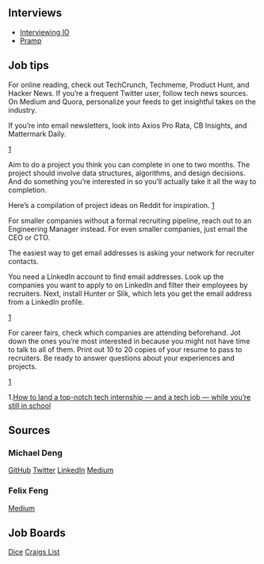 ## Interviews
<ul>
  <li><a href="https://interviewing.io" target="_blank">Interviewing IO</a></li>
  <li><a href="https://pramp.com" target="_blank">Pramp</a></li>
</ul>


## Job tips

<p>For online reading, check out TechCrunch, Techmeme, Product Hunt, and Hacker News. If you’re a frequent Twitter user, follow tech news sources. On Medium and Quora, personalize your feeds to get insightful takes on the industry.

If you’re into email newsletters, look into Axios Pro Rata, CB Insights, and Mattermark Daily.</p>  <a href="#link1">1</a>

<p>Aim to do a project you think you can complete in one to two months. The project should involve data structures, algorithms, and design decisions. And do something you’re interested in so you’ll actually take it all the way to completion.

Here’s a compilation of project ideas on Reddit for inspiration. <a href="#link1">1</a>

<p>For smaller companies without a formal recruiting pipeline, reach out to an Engineering Manager instead. For even smaller companies, just email the CEO or CTO.

The easiest way to get email addresses is asking your network for recruiter contacts.

You need a LinkedIn account to find email addresses. Look up the companies you want to apply to on LinkedIn and filter their employees by recruiters. Next, install Hunter or Slik, which lets you get the email address from a LinkedIn profile.</p><a href="#link1">1</a>


<p>For career fairs, check which companies are attending beforehand. Jot down the ones you’re most interested in because you might not have time to talk to all of them. Print out 10 to 20 copies of your resume to pass to recruiters. Be ready to answer questions about your experiences and projects.

</p>  </p><a href="#link1">1</a>



1.<a id="link1" href="https://www.freecodecamp.org/news/how-to-land-a-top-notch-tech-job-as-a-student-5c97fec82f3d/?fbclid=IwAR0RNes8YHYkhEySvoCnfYFl5nuQ4G0ZJ3POUP8IL9mGA9eiwtNz2hTpjDc" target="_blank">How to land a top-notch tech internship — and a tech job — while you’re still in school
</a>


  
  



## Sources

### Michael Deng

<a href="https://michaeldeng.me/" target="_blank"></a>
<a href="https://github.com/michael-deng" target="_blank">GitHub</a>
<a href="https://twitter.com/themichaeldeng" taget="_blank">Twitter</a>
<a href="https://www.linkedin.com/in/michael-deng/" taget="_blank">LinkedIn</a>
<a href="https://medium.com/@michael_deng
" taget="_blank">Medium</a>



### Felix Feng

<a href="https://medium.com/@felixfeng" taget="_blank">Medium</a>


## Job Boards

<a href="https://www.dice.com/" target="_blank">Dice</a>
<a href="https://www.craigslist.org/about/scams" target="_blank">Craigs List</a>

